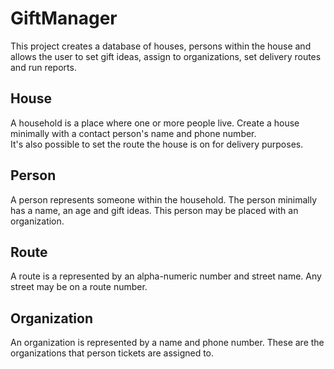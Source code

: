 # GiftManager

This project creates a database of houses, persons within the house and allows the user to set gift ideas, assign to organizations, set delivery routes and run reports.

## House

A household is a place where one or more people live. Create a house minimally with a contact person's name and phone number.  
It's also possible to set the route the house is on for delivery purposes.

## Person

A person represents someone within the household. The person minimally has a name, an age and gift ideas. This person may be
placed with an organization.

## Route

A route is a represented by an alpha-numeric number and street name. Any street may be on a route number.

## Organization

An organization is represented by a name and phone number. These are the organizations that person tickets are assigned to.


